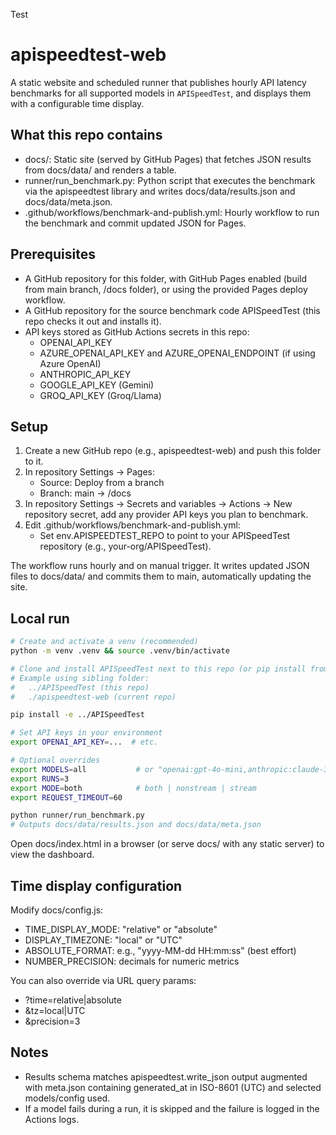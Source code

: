 Test

# apispeedtest-web

A static website and scheduled runner that publishes hourly API latency benchmarks for all supported models in `APISpeedTest`, and displays them with a configurable time display.

## What this repo contains
- docs/: Static site (served by GitHub Pages) that fetches JSON results from docs/data/ and renders a table.
- runner/run_benchmark.py: Python script that executes the benchmark via the apispeedtest library and writes docs/data/results.json and docs/data/meta.json.
- .github/workflows/benchmark-and-publish.yml: Hourly workflow to run the benchmark and commit updated JSON for Pages.

## Prerequisites
- A GitHub repository for this folder, with GitHub Pages enabled (build from main branch, /docs folder), or using the provided Pages deploy workflow.
- A GitHub repository for the source benchmark code APISpeedTest (this repo checks it out and installs it).
- API keys stored as GitHub Actions secrets in this repo:
  - OPENAI_API_KEY
  - AZURE_OPENAI_API_KEY and AZURE_OPENAI_ENDPOINT (if using Azure OpenAI)
  - ANTHROPIC_API_KEY
  - GOOGLE_API_KEY (Gemini)
  - GROQ_API_KEY (Groq/Llama)

## Setup
1. Create a new GitHub repo (e.g., apispeedtest-web) and push this folder to it.
2. In repository Settings → Pages:
   - Source: Deploy from a branch
   - Branch: main → /docs
3. In repository Settings → Secrets and variables → Actions → New repository secret, add any provider API keys you plan to benchmark.
4. Edit .github/workflows/benchmark-and-publish.yml:
   - Set env.APISPEEDTEST_REPO to point to your APISpeedTest repository (e.g., your-org/APISpeedTest).

The workflow runs hourly and on manual trigger. It writes updated JSON files to docs/data/ and commits them to main, automatically updating the site.

## Local run
```bash
# Create and activate a venv (recommended)
python -m venv .venv && source .venv/bin/activate

# Clone and install APISpeedTest next to this repo (or pip install from GitHub)
# Example using sibling folder:
#   ../APISpeedTest (this repo)
#   ./apispeedtest-web (current repo)

pip install -e ../APISpeedTest

# Set API keys in your environment
export OPENAI_API_KEY=...  # etc.

# Optional overrides
export MODELS=all           # or "openai:gpt-4o-mini,anthropic:claude-3-5-sonnet-latest"
export RUNS=3
export MODE=both            # both | nonstream | stream
export REQUEST_TIMEOUT=60

python runner/run_benchmark.py
# Outputs docs/data/results.json and docs/data/meta.json
```

Open docs/index.html in a browser (or serve docs/ with any static server) to view the dashboard.

## Time display configuration
Modify docs/config.js:
- TIME_DISPLAY_MODE: "relative" or "absolute"
- DISPLAY_TIMEZONE: "local" or "UTC"
- ABSOLUTE_FORMAT: e.g., "yyyy-MM-dd HH:mm:ss" (best effort)
- NUMBER_PRECISION: decimals for numeric metrics

You can also override via URL query params:
- ?time=relative|absolute
- &tz=local|UTC
- &precision=3

## Notes
- Results schema matches apispeedtest.write_json output augmented with meta.json containing generated_at in ISO-8601 (UTC) and selected models/config used.
- If a model fails during a run, it is skipped and the failure is logged in the Actions logs.
